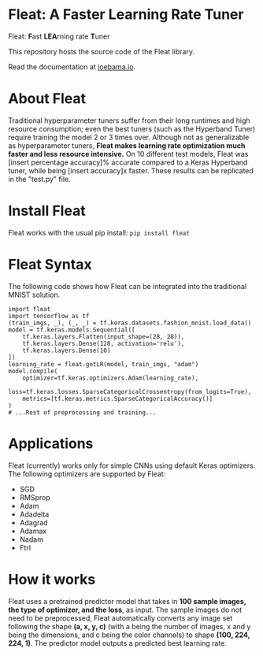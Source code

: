 # Fleat: A Faster Learning Rate Tuner
Fleat: **F**ast **LEA**rning rate **T**uner

This repository hosts the source code of the Fleat library.

Read the documentation at [joebama.io](https://joebamabinladen.com).

# About Fleat
Traditional hyperparameter tuners suffer from their long runtimes and high resource consumption; even the best tuners (such as the Hyperband Tuner) require training the model 2 or 3 times over. Although not as generalizable as hyperparameter tuners, **Fleat makes learning rate optimization much faster and less resource intensive.** On 10 different test models, Fleat was [insert percentage accuracy]% accurate compared to a Keras Hyperband tuner, while being [insert accuracy]x faster. These results can be replicated in the "test.py" file.

# Install Fleat
Fleat works with the usual pip install:
```pip install fleat```

# Fleat Syntax
The following code shows how Fleat can be integrated into the traditional MNIST solution.
```
import fleat
import tensorflow as tf
(train_imgs, _), (_, _) = tf.keras.datasets.fashion_mnist.load_data()
model = tf.keras.models.Sequential([
    tf.keras.layers.Flatten(input_shape=(28, 28)),
    tf.keras.layers.Dense(128, activation='relu'),
    tf.keras.layers.Dense(10)
])
learning_rate = fleat.getLR(model, train_imgs, "adam")
model.compile(
    optimizer=tf.keras.optimizers.Adam(learning_rate),
    loss=tf.keras.losses.SparseCategoricalCrossentropy(from_logits=True),
    metrics=[tf.keras.metrics.SparseCategoricalAccuracy()]
)
# ...Rest of preprocessing and training...
```

# Applications
Fleat (currently) works only for simple CNNs using default Keras optimizers. The following optimizers are supported by Fleat:
- SGD
- RMSprop
- Adam
- Adadelta
- Adagrad
- Adamax
- Nadam
- Ftrl

# How it works
Fleat uses a pretrained predictor model that takes in **100 sample images, the type of optimizer, and the loss**, as input. The sample images do not need to be preprocessed, Fleat automatically converts any image set following the shape **(a, x, y, c)** (with a being the number of images, x and y being the dimensions, and c being the color channels) to shape **(100, 224, 224, 1)**. The predictor model outputs a predicted best learning rate.
